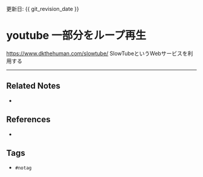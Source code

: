 更新日: {{ git_revision_date }}

# youtube 一部分をループ再生
https://www.dkthehuman.com/slowtube/
SlowTubeというWebサービスを利用する

---
## Related Notes
- 

## References
- 

## Tags
- `#notag`